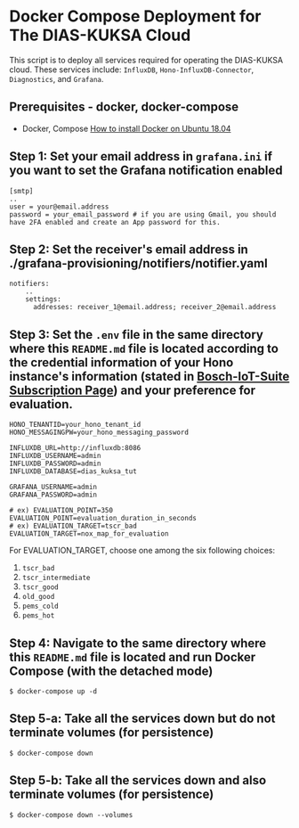 # Docker Compose Deployment for The DIAS-KUKSA Cloud

This script is to deploy all services required for operating the DIAS-KUKSA cloud.
These services include: `InfluxDB`, `Hono-InfluxDB-Connector`, `Diagnostics`, and `Grafana`.

## Prerequisites - docker, docker-compose

* Docker, Compose [How to install Docker on Ubuntu 18.04](https://phoenixnap.com/kb/how-to-install-docker-on-ubuntu-18-04)

## Step 1: Set your email address in `grafana.ini` if you want to set the Grafana notification enabled

```
[smtp]
..
user = your@email.address
password = your_email_password # if you are using Gmail, you should have 2FA enabled and create an App password for this.
```

## Step 2: Set the receiver's email address in ./grafana-provisioning/notifiers/notifier.yaml

```
notifiers:
    ..
    settings:
      addresses: receiver_1@email.address; receiver_2@email.address
```

## Step 3: Set the `.env` file in the same directory where this `README.md` file is located according to the credential information of your Hono instance's information (stated in [Bosch-IoT-Suite Subscription Page](https://accounts.bosch-iot-suite.com/subscriptions/)) and your preference for evaluation.

```
HONO_TENANTID=your_hono_tenant_id
HONO_MESSAGINGPW=your_hono_messaging_password

INFLUXDB_URL=http://influxdb:8086
INFLUXDB_USERNAME=admin
INFLUXDB_PASSWORD=admin
INFLUXDB_DATABASE=dias_kuksa_tut

GRAFANA_USERNAME=admin
GRAFANA_PASSWORD=admin

# ex) EVALUATION_POINT=350
EVALUATION_POINT=evaluation_duration_in_seconds
# ex) EVALUATION_TARGET=tscr_bad
EVALUATION_TARGET=nox_map_for_evaluation
```
For EVALUATION_TARGET, choose one among the six following choices: 
1. `tscr_bad`
2. `tscr_intermediate`
3. `tscr_good` 
4. `old_good` 
5. `pems_cold`
6. `pems_hot`

## Step 4: Navigate to the same directory where this `README.md` file is located and run Docker Compose (with the detached mode)

~~~
$ docker-compose up -d
~~~

## Step 5-a: Take all the services down but do not terminate volumes (for persistence)

~~~
$ docker-compose down
~~~

## Step 5-b: Take all the services down and also terminate volumes (for persistence)

~~~
$ docker-compose down --volumes
~~~
